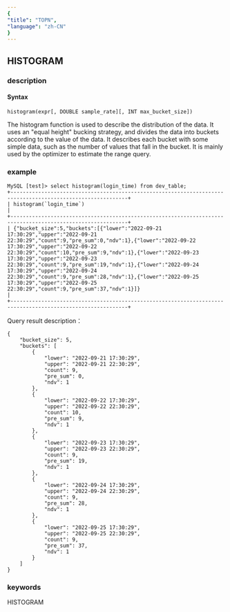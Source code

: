 ```yaml
---
{
"title": "TOPN",
"language": "zh-CN"
}
---
```


<!-- 
Licensed to the Apache Software Foundation (ASF) under one
or more contributor license agreements.  See the NOTICE file
distributed with this work for additional information
regarding copyright ownership.  The ASF licenses this file
to you under the Apache License, Version 2.0 (the
"License"); you may not use this file except in compliance
with the License.  You may obtain a copy of the License at

  http://www.apache.org/licenses/LICENSE-2.0

Unless required by applicable law or agreed to in writing,
software distributed under the License is distributed on an
"AS IS" BASIS, WITHOUT WARRANTIES OR CONDITIONS OF ANY
KIND, either express or implied.  See the License for the
specific language governing permissions and limitations
under the License.
-->

## HISTOGRAM
### description
#### Syntax

`histogram(expr[, DOUBLE sample_rate][, INT max_bucket_size])`

The histogram function is used to describe the distribution of the data. It uses an "equal height" bucking strategy, and divides the data into buckets according to the value of the data. It describes each bucket with some simple data, such as the number of values that fall in the bucket. It is mainly used by the optimizer to estimate the range query.

### example

```
MySQL [test]> select histogram(login_time) from dev_table;
+------------------------------------------------------------------------------------------------------------+
| histogram(`login_time`)                                                                                       |
+------------------------------------------------------------------------------------------------------------+
| {"bucket_size":5,"buckets":[{"lower":"2022-09-21 17:30:29","upper":"2022-09-21 22:30:29","count":9,"pre_sum":0,"ndv":1},{"lower":"2022-09-22 17:30:29","upper":"2022-09-22 22:30:29","count":10,"pre_sum":9,"ndv":1},{"lower":"2022-09-23 17:30:29","upper":"2022-09-23 22:30:29","count":9,"pre_sum":19,"ndv":1},{"lower":"2022-09-24 17:30:29","upper":"2022-09-24 22:30:29","count":9,"pre_sum":28,"ndv":1},{"lower":"2022-09-25 17:30:29","upper":"2022-09-25 22:30:29","count":9,"pre_sum":37,"ndv":1}]}                                       |
+------------------------------------------------------------------------------------------------------------+
```
Query result description：

```
{
    "bucket_size": 5, 
    "buckets": [
        {
            "lower": "2022-09-21 17:30:29", 
            "upper": "2022-09-21 22:30:29", 
            "count": 9, 
            "pre_sum": 0, 
            "ndv": 1
        }, 
        {
            "lower": "2022-09-22 17:30:29", 
            "upper": "2022-09-22 22:30:29", 
            "count": 10, 
            "pre_sum": 9, 
            "ndv": 1
        }, 
        {
            "lower": "2022-09-23 17:30:29", 
            "upper": "2022-09-23 22:30:29", 
            "count": 9, 
            "pre_sum": 19, 
            "ndv": 1
        }, 
        {
            "lower": "2022-09-24 17:30:29", 
            "upper": "2022-09-24 22:30:29", 
            "count": 9, 
            "pre_sum": 28, 
            "ndv": 1
        }, 
        {
            "lower": "2022-09-25 17:30:29", 
            "upper": "2022-09-25 22:30:29", 
            "count": 9, 
            "pre_sum": 37, 
            "ndv": 1
        }
    ]
}
```


### keywords

HISTOGRAM
